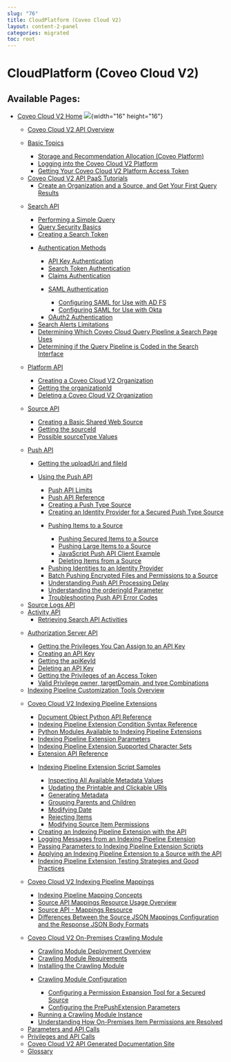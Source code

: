 ```yaml
---
slug: "76"
title: CloudPlatform (Coveo Cloud V2)
layout: content-2-panel
categories: migrated
toc: root
---
```


# CloudPlatform (Coveo Cloud V2)

## Available Pages:

-   [Coveo Cloud V2 Home](Coveo_Cloud_V2_Home) ![](images/icons/contenttypes/home_page_16.png){width="16" height="16"}
    -   [Coveo Cloud V2 API Overview](Coveo_Cloud_V2_API_Overview)

    <!-- -->

    -   [Basic Topics](Basic_Topics)
        -   [Storage and Recommendation Allocation (Coveo Platform)](Storage_and_Recommendation_Allocation__Coveo_Platform_)

        <!-- -->

        -   [Logging into the Coveo Cloud V2 Platform](Logging_into_the_Coveo_Cloud_V2_Platform)

        <!-- -->

        -   [Getting Your Coveo Cloud V2 Platform Access Token](Getting_Your_Coveo_Cloud_V2_Platform_Access_Token)

    <!-- -->

    -   [Coveo Cloud V2 API PaaS Tutorials](Coveo_Cloud_V2_API_PaaS_Tutorials)
        -   [Create an Organization and a Source, and Get Your First Query Results](Create_an_Organization_and_a_Source,_and_Get_Your_First_Query_Results)

    <!-- -->

    -   [Search API](Search_API)
        -   [Performing a Simple Query](Performing_a_Simple_Query)

        <!-- -->

        -   [Query Security Basics](Query_Security_Basics)

        <!-- -->

        -   [Creating a Search Token](Creating_a_Search_Token)

        <!-- -->

        -   [Authentication Methods](Authentication_Methods)
            -   [API Key Authentication](API_Key_Authentication)

            <!-- -->

            -   [Search Token Authentication](Search_Token_Authentication)

            <!-- -->

            -   [Claims Authentication](Claims_Authentication)

            <!-- -->

            -   [SAML Authentication](SAML_Authentication)
                -   [Configuring SAML for Use with AD FS](Configuring_SAML_for_Use_with_AD_FS)

                <!-- -->

                -   [Configuring SAML for Use with Okta](Configuring_SAML_for_Use_with_Okta)

            <!-- -->

            -   [OAuth2 Authentication](OAuth2_Authentication)

        <!-- -->

        -   [Search Alerts Limitations](Search_Alerts_Limitations)

        <!-- -->

        -   [Determining Which Coveo Cloud Query Pipeline a Search Page Uses](Determining_Which_Coveo_Cloud_Query_Pipeline_a_Search_Page_Uses)

        <!-- -->

        -   [Determining if the Query Pipeline is Coded in the Search Interface](Determining_if_the_Query_Pipeline_is__Coded_in_the_Search_Interface)

    <!-- -->

    -   [Platform API](Platform_API)
        -   [Creating a Coveo Cloud V2 Organization](Creating_a_Coveo_Cloud_V2_Organization)

        <!-- -->

        -   [Getting the organizationId](Getting_the_organizationId)

        <!-- -->

        -   [Deleting a Coveo Cloud V2 Organization](Deleting_a_Coveo_Cloud_V2_Organization)

    <!-- -->

    -   [Source API](Source_API)
        -   [Creating a Basic Shared Web Source](Creating_a_Basic_Shared_Web_Source)

        <!-- -->

        -   [Getting the sourceId](Getting_the_sourceId)

        <!-- -->

        -   [Possible sourceType Values](Possible_sourceType_Values)

    <!-- -->

    -   [Push API](Push_API)
        -   [Getting the uploadUri and fileId](Getting_the_uploadUri_and_fileId)

        <!-- -->

        -   [Using the Push API](Using_the_Push_API)
            -   [Push API Limits](Push_API_Limits)

            <!-- -->

            -   [Push API Reference](Push_API_Reference)

            <!-- -->

            -   [Creating a Push Type Source](Creating_a_Push_Type_Source)

            <!-- -->

            -   [Creating an Identity Provider for a Secured Push Type Source](Creating_an_Identity_Provider_for_a_Secured_Push_Type_Source)

            <!-- -->

            -   [Pushing Items to a Source](Pushing_Items_to_a_Source)
                -   [Pushing Secured Items to a Source](Pushing_Secured_Items_to_a_Source)

                <!-- -->

                -   [Pushing Large Items to a Source](Pushing_Large_Items_to_a_Source)

                <!-- -->

                -   [JavaScript Push API Client Example](JavaScript_Push_API_Client_Example)

                <!-- -->

                -   [Deleting Items from a Source](Deleting_Items_from_a_Source)

            <!-- -->

            -   [Pushing Identities to an Identity Provider](Pushing_Identities_to_an_Identity_Provider)

            <!-- -->

            -   [Batch Pushing Encrypted Files and Permissions to a Source](Batch_Pushing_Encrypted_Files_and_Permissions_to_a_Source)

            <!-- -->

            -   [Understanding Push API Processing Delay](Understanding_Push_API_Processing_Delay)

            <!-- -->

            -   [Understanding the orderingId Parameter](Understanding_the_orderingId_Parameter)

            <!-- -->

            -   [Troubleshooting Push API Error Codes](Troubleshooting_Push_API_Error_Codes)

    <!-- -->

    -   [Source Logs API](Source_Logs_API)

    <!-- -->

    -   [Activity API](Activity_API)
        -   [Retrieving Search API Activities](Retrieving_Search_API_Activities)

    <!-- -->

    -   [Authorization Server API](Authorization_Server_API)
        -   [Getting the Privileges You Can Assign to an API Key](Getting_the_Privileges_You_Can_Assign_to_an_API_Key)

        <!-- -->

        -   [Creating an API Key](Creating_an_API_Key)

        <!-- -->

        -   [Getting the apiKeyId](Getting_the_apiKeyId)

        <!-- -->

        -   [Deleting an API Key](Deleting_an_API_Key)

        <!-- -->

        -   [Getting the Privileges of an Access Token](Getting_the_Privileges_of_an_Access_Token)

        <!-- -->

        -   [Valid Privilege owner, targetDomain, and type Combinations](Valid_Privilege_owner,_targetDomain,_and_type_Combinations)

    <!-- -->

    -   [Indexing Pipeline Customization Tools Overview](Indexing_Pipeline_Customization_Tools_Overview)

    <!-- -->

    -   [Coveo Cloud V2 Indexing Pipeline Extensions](Coveo_Cloud_V2_Indexing_Pipeline_Extensions)
        -   [Document Object Python API Reference](Document_Object_Python_API_Reference)

        <!-- -->

        -   [Indexing Pipeline Extension Condition Syntax Reference](Indexing_Pipeline_Extension_Condition_Syntax_Reference)

        <!-- -->

        -   [Python Modules Available to Indexing Pipeline Extensions](Python_Modules_Available_to_Indexing_Pipeline_Extensions)

        <!-- -->

        -   [Indexing Pipeline Extension Parameters](Indexing_Pipeline_Extension_Parameters)

        <!-- -->

        -   [Indexing Pipeline Extension Supported Character Sets](Indexing_Pipeline_Extension_Supported_Character_Sets)

        <!-- -->

        -   [Extension API Reference](Extension_API_Reference)

        <!-- -->

        -   [Indexing Pipeline Extension Script Samples](Indexing_Pipeline_Extension_Script_Samples)
            -   [Inspecting All Available Metadata Values](Inspecting_All_Available_Metadata_Values)

            <!-- -->

            -   [Updating the Printable and Clickable URIs](Updating_the_Printable_and_Clickable_URIs)

            <!-- -->

            -   [Generating Metadata](Generating_Metadata)

            <!-- -->

            -   [Grouping Parents and Children](Grouping_Parents_and_Children)

            <!-- -->

            -   [Modifying Date](Modifying_Date)

            <!-- -->

            -   [Rejecting Items](Rejecting_Items)

            <!-- -->

            -   [Modifying Source Item Permissions](Modifying_Source_Item_Permissions)

        <!-- -->

        -   [Creating an Indexing Pipeline Extension with the API](Creating_an_Indexing_Pipeline_Extension_with_the_API)

        <!-- -->

        -   [Logging Messages from an Indexing Pipeline Extension](Logging_Messages_from_an_Indexing_Pipeline_Extension)

        <!-- -->

        -   [Passing Parameters to Indexing Pipeline Extension Scripts](Passing_Parameters_to_Indexing_Pipeline_Extension_Scripts)

        <!-- -->

        -   [Applying an Indexing Pipeline Extension to a Source with the API](Applying_an_Indexing_Pipeline_Extension_to_a_Source_with_the_API)

        <!-- -->

        -   [Indexing Pipeline Extension Testing Strategies and Good Practices](Indexing_Pipeline_Extension_Testing_Strategies_and_Good_Practices)

    <!-- -->

    -   [Coveo Cloud V2 Indexing Pipeline Mappings](Coveo_Cloud_V2_Indexing_Pipeline_Mappings)
        -   [Indexing Pipeline Mapping Concepts](Indexing_Pipeline_Mapping_Concepts)

        <!-- -->

        -   [Source API Mappings Resource Usage Overview](Source_API_Mappings_Resource_Usage_Overview)

        <!-- -->

        -   [Source API - Mappings Resource](Source_API_-_Mappings_Resource)

        <!-- -->

        -   [Differences Between the Source JSON Mappings Configuration and the Response JSON Body Formats](Differences_Between_the_Source_JSON_Mappings_Configuration_and_the_Response_JSON_Body_Formats)

    <!-- -->

    -   [Coveo Cloud V2 On-Premises Crawling Module](Coveo_Cloud_V2_On-Premises_Crawling_Module)
        -   [Crawling Module Deployment Overview](Crawling_Module_Deployment_Overview)

        <!-- -->

        -   [Crawling Module Requirements](Crawling_Module_Requirements)

        <!-- -->

        -   [Installing the Crawling Module](Installing_the_Crawling_Module)

        <!-- -->

        -   [Crawling Module Configuration](Crawling_Module_Configuration)
            -   [Configuring a Permission Expansion Tool for a Secured Source](Configuring_a_Permission_Expansion_Tool_for_a_Secured_Source)

            <!-- -->

            -   [Configuring the PrePushExtension Parameters](Configuring_the_PrePushExtension_Parameters)

        <!-- -->

        -   [Running a Crawling Module Instance](Running_a_Crawling_Module_Instance)

        <!-- -->

        -   [Understanding How On-Premises Item Permissions are Resolved](Understanding_How_On-Premises_Item_Permissions_are_Resolved)

    <!-- -->

    -   [Parameters and API Calls](Parameters_and_API_Calls)

    <!-- -->

    -   [Privileges and API Calls](Privileges_and_API_Calls)

    <!-- -->

    -   [Coveo Cloud V2 API Generated Documentation Site](Coveo_Cloud_V2_API_Generated_Documentation_Site)

    <!-- -->

    -   [Glossary](Glossary)


